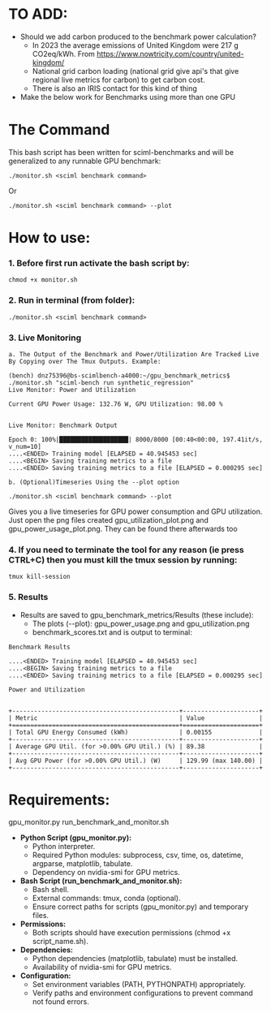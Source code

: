 # TO ADD:
- Should we add carbon produced to the benchmark power calculation?
	- In 2023 the average emissions of United Kingdom were 217 g CO2eq/kWh. From <https://www.nowtricity.com/country/united-kingdom/>
 	- National grid carbon loading (national grid give api's that give regional live metrics for carbon) to get carbon cost.
  	- There is also an IRIS contact for this kind of thing
- Make the below work for Benchmarks using more than one GPU

The Command
===========
This bash script has been written for sciml-benchmarks and will be generalized to any runnable GPU benchmark:

```
./monitor.sh <sciml benchmark command>
```

Or 

```
./monitor.sh <sciml benchmark command> --plot
```

# How to use:
### 1. Before first run activate the bash script by:

```
chmod +x monitor.sh
```

### 2. Run in terminal (from folder):

```
./monitor.sh <sciml benchmark command> 
```

### 3.  Live Monitoring
	a. The Output of the Benchmark and Power/Utilization Are Tracked Live By Copying over The Tmux Outputs. Example:
```
(bench) dnz75396@bs-scimlbench-a4000:~/gpu_benchmark_metrics$ ./monitor.sh "sciml-bench run synthetic_regression"
Live Monitor: Power and Utilization

Current GPU Power Usage: 132.76 W, GPU Utilization: 98.00 %


Live Monitor: Benchmark Output

Epoch 0: 100%|███████████████████| 8000/8000 [00:40<00:00, 197.41it/s, v_num=10]
....<ENDED> Training model [ELAPSED = 40.945453 sec]
....<BEGIN> Saving training metrics to a file
....<ENDED> Saving training metrics to a file [ELAPSED = 0.000295 sec]
```   

	b. (Optional)Timeseries Using the --plot option
  
```
./monitor.sh <sciml benchmark command> --plot
```

Gives you a live timeseries for GPU power consumption and GPU utilization. Just open the png files created gpu_utilization_plot.png and gpu_power_usage_plot.png. They can be found there afterwards too

### 4. If you need to terminate the tool for any reason (ie press CTRL+C) then you must kill the tmux session by running:

```
tmux kill-session
```
### 5. Results 

* Results are saved to gpu_benchmark_metrics/Results (these include):
	* The plots (--plot): gpu_power_usage.png and gpu_utilization.png
 	* benchmark_scores.txt and is output to terminal:
```
Benchmark Results

....<ENDED> Training model [ELAPSED = 40.945453 sec]
....<BEGIN> Saving training metrics to a file
....<ENDED> Saving training metrics to a file [ELAPSED = 0.000295 sec]

Power and Utilization


+----------------------------------------------+---------------------+          
| Metric                                       | Value               |          
+==============================================+=====================+          
| Total GPU Energy Consumed (kWh)              | 0.00155             |          
+----------------------------------------------+---------------------+          
| Average GPU Util. (for >0.00% GPU Util.) (%) | 89.38               |          
+----------------------------------------------+---------------------+          
| Avg GPU Power (for >0.00% GPU Util.) (W)     | 129.99 (max 140.00) |          
+----------------------------------------------+---------------------+ 
```
# Requirements:
gpu_monitor.py 
run_benchmark_and_monitor.sh


* **Python Script (gpu_monitor.py):**
	* Python interpreter.
	* Required Python modules: subprocess, csv, time, os, datetime, argparse, matplotlib, tabulate.
	* Dependency on nvidia-smi for GPU metrics.
* **Bash Script (run_benchmark_and_monitor.sh):**
	* Bash shell.
	* External commands: tmux, conda (optional).
	* Ensure correct paths for scripts (gpu_monitor.py) and temporary files.
* **Permissions:**
	* Both scripts should have execution permissions (chmod +x script_name.sh).
* **Dependencies:**
	* Python dependencies (matplotlib, tabulate) must be installed.
	* Availability of nvidia-smi for GPU metrics.
* **Configuration:**
	* Set environment variables (PATH, PYTHONPATH) appropriately.
	* Verify paths and environment configurations to prevent command not found errors.
